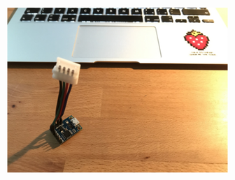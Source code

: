 ![APA102 + ATINNY85](https://raw.githubusercontent.com/martinbilek/apa102-led-tester/master/img/img.jpg)
